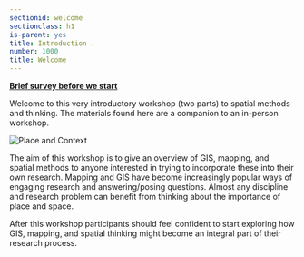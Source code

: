 ```yaml
---
sectionid: welcome
sectionclass: h1
is-parent: yes
title: Introduction . 
number: 1000
title: Welcome
---
```

**[Brief survey before we start](https://docs.google.com/forms/d/e/1FAIpQLSeidNE-hmsErEK2pBoFEOZd0oH51MBqWy9Kp0RMFKCiSWfR4g/viewform?usp=sf_link)**



Welcome to this very introductory workshop (two parts) to spatial methods and thinking. The materials found here are a companion to an in-person workshop.

![Place and Context](https://raw.githubusercontent.com/vkcworkshops/introspatialmethods/gh-pages/img/placecontext.png) 

The aim of this workshop is to give an overview of GIS, mapping, and spatial methods to anyone interested in trying to incorporate these into their own research. Mapping and GIS have become increasingly popular ways of engaging research and answering/posing questions. Almost any discipline and research problem can benefit from thinking about the importance of place and space. 

After this workshop participants should feel confident to start exploring how GIS, mapping, and spatial thinking might become an integral part of their research process. 









 
